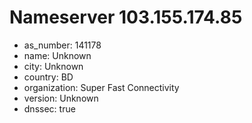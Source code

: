 # Nameserver 103.155.174.85

* as_number: 141178
* name: Unknown
* city: Unknown
* country: BD
* organization: Super Fast Connectivity
* version: Unknown
* dnssec: true
